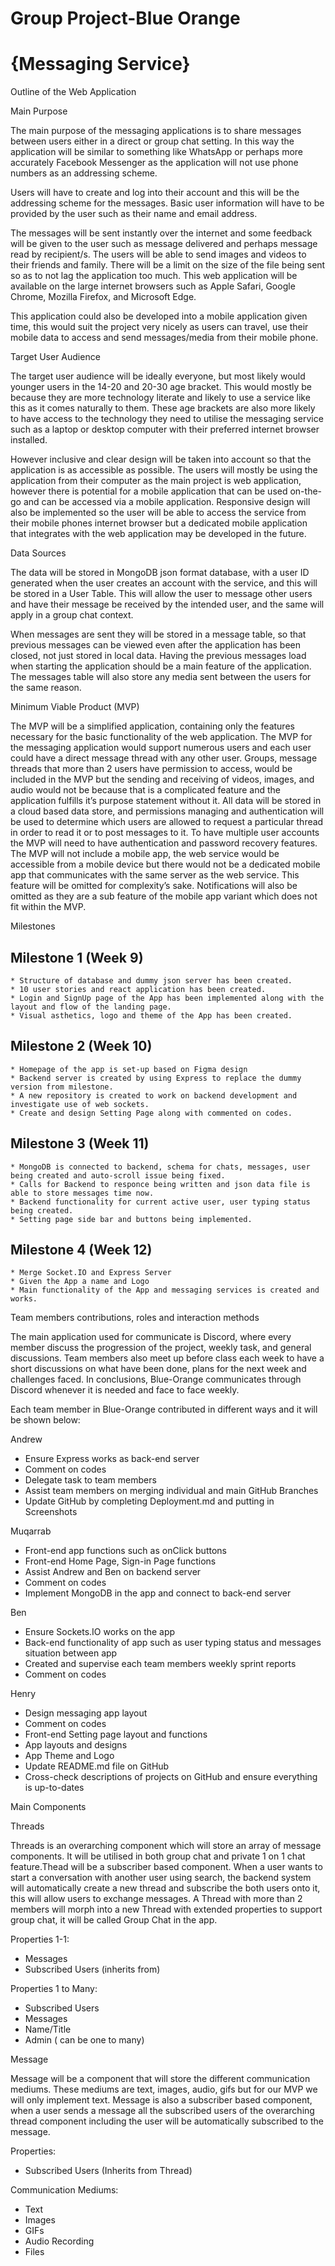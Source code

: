 # Group Project-Blue Orange
# {Messaging Service}

Outline of the Web Application

Main Purpose

The main purpose of the messaging applications is to share messages between users either in a direct or group chat setting. In this way the application will be similar to something like WhatsApp or perhaps more accurately Facebook Messenger as the application will not use phone numbers as an addressing scheme.

Users will have to create and log into their account and this will be the addressing scheme for the messages. Basic user information will have to be provided by the user such as their name and email address.

The messages will be sent instantly over the internet and some feedback will be given to the user such as message delivered and perhaps message read by recipient/s. The users will be able to send images and videos to their friends and family. There will be a limit on the size of the file being sent so as to not lag the application too much. This web application will be available on the large internet browsers such as Apple Safari, Google Chrome, Mozilla Firefox, and Microsoft Edge.

This application could also be developed into a mobile application given time, this would suit the project very nicely as users can travel, use their mobile data to access and send messages/media from their mobile phone.


Target User Audience

The target user audience will be ideally everyone, but most likely would younger users in the 14-20 and 20-30 age bracket. This would mostly be because they are more technology literate and likely to use a service like this as it comes naturally to them. These age brackets are also more likely to have access to the technology they need to utilise the messaging service such as a laptop or desktop computer with their preferred internet browser installed.

However inclusive and clear design will be taken into account so that the application is as accessible as possible. The users will mostly be using the application from their computer as the main project is web application, however there is potential for a mobile application that can be used on-the-go and can be accessed via a mobile application. Responsive design will also be implemented so the user will be able to access the service from their mobile phones internet browser but a dedicated mobile application that integrates with the web application may be developed in the future.


Data Sources

The data will be stored in MongoDB json format database, with a user ID generated when the user creates an account with the service, and this will be stored in a User Table. This will allow the user to message other users and have their message be received by the intended user, and the same will apply in a group chat context. 

When messages are sent they will be stored in a message table, so that previous messages can be viewed even after the application has been closed, not just stored in local data. Having the previous messages load when starting the application should be a main feature of the application. The messages table will also store any media sent between the users for the same reason.


Minimum Viable Product (MVP)

The MVP will be a simplified application, containing only the features necessary for the basic functionality of the web application. The MVP for the messaging application would support numerous users and each user could have a direct message thread with any other user. Groups, message threads that more than 2 users have permission to access, would be included in the MVP but the sending and receiving of videos, images, and audio would not be because that is a complicated feature and the application fulfills it’s purpose statement without it. All data will be stored in a cloud based data store, and permissions managing and authentication will be used to determine which users are allowed to request a particular thread in order to read it or to post messages to it. To have multiple user accounts the MVP will need to have authentication and password recovery features. The MVP will not include a mobile app, the web service would be accessible from a mobile device but there would not be a dedicated mobile app that communicates with the same server as the web service. This feature will be omitted for complexity’s sake. Notifications will also be omitted as they are a sub feature of the mobile app variant which does not fit within the MVP.

Milestones

## Milestone 1 (Week 9)
    * Structure of database and dummy json server has been created.
    * 10 user stories and react application has been created.
    * Login and SignUp page of the App has been implemented along with the layout and flow of the landing page.
    * Visual asthetics, logo and theme of the App has been created.

## Milestone 2 (Week 10)
    * Homepage of the app is set-up based on Figma design
    * Backend server is created by using Express to replace the dummy version from milestone.
    * A new repository is created to work on backend development and investigate use of web sockets.
    * Create and design Setting Page along with commented on codes.

## Milestone 3 (Week 11)
    * MongoDB is connected to backend, schema for chats, messages, user being created and auto-scroll issue being fixed.
    * Calls for Backend to responce being written and json data file is able to store messages time now.
    * Backend functionality for current active user, user typing status being created.
    * Setting page side bar and buttons being implemented.

## Milestone 4 (Week 12)
    * Merge Socket.IO and Express Server
    * Given the App a name and Logo
    * Main functionality of the App and messaging services is created and works.

Team members contributions, roles and interaction methods

The main application used for communicate is Discord, where every member discuss the progression of the project, weekly task, and general discussions. Team members also meet up before class each week to have a short discussions on what have been done, plans for the next week and challenges faced. In conclusions, Blue-Orange communicates through Discord whenever it is needed and face to face weekly. 

Each team member in Blue-Orange contributed in different ways and it will be shown below:

Andrew
-	Ensure Express works as back-end server
-	Comment on codes
-	Delegate task to team members
-	Assist team members on merging individual and main GitHub Branches
-	Update GitHub by completing Deployment.md and putting in Screenshots  

Muqarrab
-	Front-end app functions such as onClick buttons
-	Front-end Home Page, Sign-in Page functions
-	Assist Andrew and Ben on backend server
-	Comment on codes
-	Implement MongoDB in the app and connect to back-end server

Ben 
-	Ensure Sockets.IO works on the app 
-	Back-end functionality of app such as user typing status and messages situation between app
-	Created and supervise each team members weekly sprint reports 
-	Comment on codes 

Henry
-	Design messaging app layout 
-	Comment on codes
-	Front-end Setting page layout and functions
-	App layouts and designs 
-	App Theme and Logo 
-	Update README.md file on GitHub
-	Cross-check descriptions of projects on GitHub and ensure everything is up-to-dates

Main Components

Threads

Threads is an overarching component which will store an array of message components. It will be utilised in both group chat and private 1 on 1 chat feature.Thead will be a subscriber based component. When a user wants to start a conversation with another user using search, the backend system will automatically create a new thread and subscribe the both users onto it, this will allow users to exchange messages. A Thread with more than 2 members will morph into a new Thread with extended properties to support group chat, it will be called Group Chat in the app.

Properties 1-1:

- Messages
- Subscribed Users (inherits from)

Properties 1 to Many:

- Subscribed Users
- Messages
- Name/Title
- Admin ( can be one to many)


Message

Message will be a component that will store the different communication mediums. These mediums are text, images, audio, gifs but for our MVP we will only implement text. Message is also a subscriber based component, when a user sends a message all the subscribed users of the overarching thread component including the user will be automatically subscribed to the message.


Properties:
- Subscribed Users (Inherits from Thread)

Communication Mediums:

- Text
- Images
- GIFs
- Audio Recording
- Files
